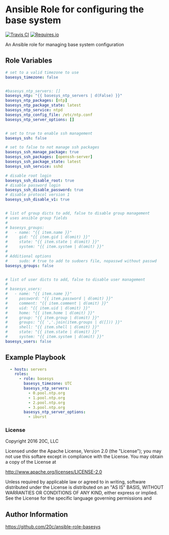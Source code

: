 
# Ansible Role for configuring the base system

[![Travis CI](https://img.shields.io/travis/20c/ansible-role-basesys.svg?maxAge=3600)](https://travis-ci.org/20c/ansible-role-basesys)
[![Requires.io](https://img.shields.io/requires/github/20c/ansible-role-basesys.svg?maxAge=3600)](https://requires.io/github/20c/ansible-role-basesys/requirements)

An Ansible role for managing base system configuration


## Role Variables

```yml
# set to a valid timezone to use
basesys_timezone: false


#basesys_ntp_servers: []
basesys_ntp: "{{ basesys_ntp_servers | d(False) }}"
basesys_ntp_packages: [ntp]
basesys_ntp_package_state: latest
basesys_ntp_service: ntpd
basesys_ntp_config_file: /etc/ntp.conf
basesys_ntp_server_options: []


# set to true to enable ssh management
basesys_ssh: false

# set to false to not manage ssh packages
basesys_ssh_manage_package: true
basesys_ssh_packages: [openssh-server]
basesys_ssh_package_state: latest
basesys_ssh_service: sshd

# disable root login
basesys_ssh_disable_root: true
# disable password login
basesys_ssh_disable_password: true
# disable protocol version 1
basesys_ssh_disable_v1: true


# list of group dicts to add, false to disable group management
# uses ansible group fields
#
# basesys_groups:
#   - name: "{{ item.name }}"
#     gid: "{{ item.gid | d(omit) }}"
#     state: "{{ item.state | d(omit) }}"
#     system: "{{ item.system | d(omit) }}"
#
# Additional options
#     sudo: # true to add to sudoers file, nopasswd without passwd
basesys_groups: false


# list of user dicts to add, false to disable user management
#
# basesys_users:
#   - name: "{{ item.name }}"
#     password: "{{ item.password | d(omit) }}"
#     comment: "{{ item.comment | d(omit) }}"
#     uid: "{{ item.uid | d(omit) }}"
#     home: "{{ item.home | d(omit) }}"
#     group: "{{ item.group | d(omit) }}"
#     groups: "{{ ','.join(item.groups | d([])) }}"
#     shell: "{{ item.shell | d(omit) }}"
#     state: "{{ item.state | d(omit) }}"
#     system: "{{ item.system | d(omit) }}"
basesys_users: false
```


## Example Playbook

```yml
  - hosts: servers
    roles:
      - role: basesys
        basesys_timezone: UTC
        basesys_ntp_servers:
          - 0.pool.ntp.org
          - 1.pool.ntp.org
          - 2.pool.ntp.org
          - 3.pool.ntp.org
        basesys_ntp_server_options:
          - iburst


```


### License

Copyright 2016 20C, LLC

Licensed under the Apache License, Version 2.0 (the "License");
you may not use this softare except in compliance with the License.
You may obtain a copy of the License at

   http://www.apache.org/licenses/LICENSE-2.0

Unless required by applicable law or agreed to in writing, software
distributed under the License is distributed on an "AS IS" BASIS,
WITHOUT WARRANTIES OR CONDITIONS OF ANY KIND, either express or implied.
See the License for the specific language governing permissions and


## Author Information

https://github.com/20c/ansible-role-basesys

